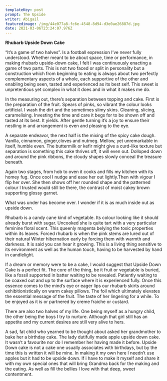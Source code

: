 ```yaml
---
templateKey: post
prompt: The Upside
writer: Abigail
featuredimage: /img/44e077a8-fc6e-4548-8d94-d3e0ae26887d.jpg
date: 2021-03-06T23:24:07.976Z
---
```

**Rhubarb Upside Down Cake**



“It’s a game of two halves”. Is a football expression I’ve never fully understood. Whether meant to be about space, time or performance, in making rhubarb upside-down cake, I felt I was continuously enacting a game of two parts. This is not two faced or split in personality but a construction which from beginning to eating is always about two perfectly complementary aspects of a whole, each supportive of the other and enabling being seen, tasted and experienced as its best self. This sweet is unpretentious yet complex in what it does and in what it makes me do.



In the measuring out, there’s separation between topping and cake. First is the preparation of the fruit. Spears of pinks, so vibrant the colour looks artificial. I wash the dirt and the sometimes slimy skins. Cleaning, slicing, caramelising. Investing the time and care it begs for to be shown off and tasted at its best. It yields. After gentle turning it’s a joy to ensure their nestling in and arrangement is even and pleasing to the eye.



A separate endeavor, the next half is the mixing of the spicy cake dough. Vanilla, cinnamon, ginger,cloves and nutmeg. Mellow, yet unremarkable in itself, humble even. The buttermilk or kefir might give a curd-like texture but separation is something this cake thrives off, it will even out. Dolloped down and around the pink ribbons, the cloudy shapes slowly conceal the treasure beneath.



Again two stages, from hob to oven it cooks and fills my kitchen with its homey fug. Once cool I nudge and ease her out lightly.Then with vigour I flip her over. She then shows off her rounded shape and the patterned colour I trusted would still be there, the contrast of moist cakey brown supporting glossy garnet.



What was under has become over. I wonder if it is as much inside out as upside down.



Rhubarb is a candy cane kind of vegetable. Its colour looking like it should already burst with sugar. Uncooked she is quite tart with a very particular feminine floral scent. This queenly magenta belying the toxic properties within its leaves. Forced rhubarb is when the pink stems are lured out of their natural Winter hibernation early by forcing them with warmth and darkness. It is said you can hear it growing. This is a living thing sensitive to its environment as well as the human touch, having to be harvested by hand in candlelight.



If a dream or memory were to be a cake, I would suggest that Upside Down Cake is a perfect fit. The core of the thing, be it fruit or vegetable is buried, like a fossil supported in batter waiting to be revealed. Patiently waiting to be coaxed out and up to the surface where it is experienced fully. Once this essence comes to the mind’s eye or eager lips our rhubarb skirts around exhibitionistically on warm cakey pillows. The foil which ultimately elevates the essential message of the fruit. The taste of her lingering for a while. To be enjoyed as it is or partnered by creme fraiche or custard.



There are also two halves of my life. One being myself as a hungry child, the other being the boys I try to nurture. Although that girl still has an appetite and my current desires are still very alive to hers.



A sad, fat child who yearned to be thought about asked her grandmother to bake her a birthday cake. The lady dutifully made apple upside down cake. It wasn’t a favourite nor do I remember her having made it before. Upside Down cake is not a cake one usually associates with birthdays, but by the time this is written it will be mine. In making it my own here I needn’t use apples but it had to be upside down. If i have to make it myself and share it with my own special ones that will bring Grandma back for the making and the eating. As well as fill the bellies I love with that deep, sweet contentment.